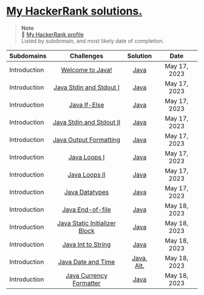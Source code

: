 #  [My HackerRank solutions.](https://www.hackerrank.com/dashboard)

> **Note** <br>
> 🔗 [My HackerRank profile](https://www.hackerrank.com/aillos) <br>
> Listed by subdomain, and most likely date of completion.

| Subdomains | Challenges | Solution | Date
| :---- | :----: | :----: | :----: |
| Introduction | [Welcome to Java!](https://www.hackerrank.com/challenges/welcome-to-java)| [Java](https://github.com/aillos/hackerrank/blob/master/src/WelcomeToJava.java) | May 17, 2023
| Introduction | [Java Stdin and Stdout I](https://www.hackerrank.com/challenges/java-stdin-and-stdout-1)| [Java](https://github.com/aillos/hackerrank/blob/master/src/JavaStdinAndStdoutI.java) | May 17, 2023
| Introduction | [Java If-Else](https://www.hackerrank.com/challenges/java-if-else)| [Java](https://github.com/aillos/hackerrank/blob/master/src/JavaIfElse.java) | May 17, 2023
| Introduction | [Java Stdin and Stdout II](https://www.hackerrank.com/challenges/java-stdin-stdout)| [Java](https://github.com/aillos/hackerrank/blob/master/src/JavaStdinAndStdoutII.java) | May 17, 2023
| Introduction | [Java Output Formatting](https://www.hackerrank.com/challenges/java-output-formatting)| [Java](https://github.com/aillos/hackerrank/blob/master/src/JavaOutputFormatting.java) | May 17, 2023
| Introduction | [Java Loops I](https://www.hackerrank.com/challenges/java-loops-i)| [Java](https://github.com/aillos/hackerrank/blob/master/src/JavaLoopsI.java) | May 17, 2023
| Introduction | [Java Loops II](https://www.hackerrank.com/challenges/java-loops)| [Java](https://github.com/aillos/hackerrank/blob/master/src/JavaLoopsII.java) | May 17, 2023
| Introduction | [Java Datatypes](https://www.hackerrank.com/challenges/java-datatypes)| [Java](https://github.com/aillos/hackerrank/blob/master/src/JavaDatatypes.java) | May 17, 2023
| Introduction | [Java End-of-file](https://www.hackerrank.com/challenges/java-end-of-file)| [Java](https://github.com/aillos/hackerrank/blob/master/src/JavaEndOfFile.java) | May 18, 2023
| Introduction | [Java Static Initializer Block](https://www.hackerrank.com/challenges/java-static-initializer-block)| [Java](https://github.com/aillos/hackerrank/blob/master/src/JavaStaticInitializerBlock.java) | May 18, 2023
| Introduction | [Java Int to String](https://www.hackerrank.com/challenges/java-int-to-string)| [Java](https://github.com/aillos/hackerrank/blob/master/src/JavaIntToString.java) | May 18, 2023
| Introduction | [Java Date and Time](https://www.hackerrank.com/challenges/java-date-and-time)| [Java](https://github.com/aillos/hackerrank/blob/master/src/JavaDateAndTime.java), [Alt.](https://github.com/aillos/hackerrank/blob/master/src/JavaDateAndTimeII.java) | May 18, 2023
| Introduction | [Java Currency Formatter](https://www.hackerrank.com/challenges/java-currency-formatter)| [Java](https://github.com/aillos/hackerrank/blob/master/src/JavaCurrencyFormater.java) | May 18, 2023
